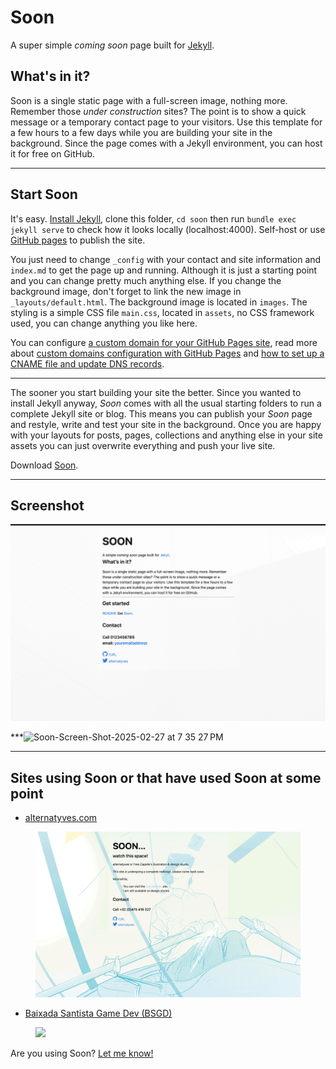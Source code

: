 # Soon

A super simple *coming soon* page built for [Jekyll](https://jekyllrb.com/docs/).

## What's in it?

Soon is a single static page with a full-screen image, nothing more. Remember those *under construction* sites? The point is to show a quick message or a temporary contact page to your visitors. Use this template for a few hours to a few days while you are building your site in the background. Since the page comes with a Jekyll environment, you can host it for free on GitHub.

***

## Start Soon
It's easy. [Install Jekyll](https://jekyllrb.com/docs/installation/), clone this folder, ```cd soon``` then run ```bundle exec jekyll serve``` to check how it looks locally (localhost:4000). Self-host or use [GitHub pages](https://pages.github.com) to publish the site.

You just need to change ```_config``` with your contact and site information and ```index.md``` to get the page up and running. Although it is just a starting point and you can change pretty much anything else. If you change the background image, don't forget to link the new image in ```_layouts/default.html```. The background image is located in ```images```. 
The styling is a simple CSS file ```main.css```, located in ```assets```, no CSS framework used, you can change anything you like here. 

You can configure [a custom domain for your GitHub Pages site](https://docs.github.com/en/github/working-with-github-pages/managing-a-custom-domain-for-your-github-pages-site), read more about [custom domains configuration with GitHub Pages](https://docs.github.com/en/github/working-with-github-pages/about-custom-domains-and-github-pages) and [how to set up a CNAME file and update DNS records](https://docs.github.com/en/github/working-with-github-pages/managing-a-custom-domain-for-your-github-pages-site).

***

The sooner you start building your site the better. Since you wanted to install Jekyll anyway, *Soon* comes with all the usual starting folders to run a complete Jekyll site or blog. This means you can publish your *Soon* page and restyle, write and test your site in the background. Once you are happy with your layouts for posts, pages, collections and anything else in your site assets you can just overwrite everything and push your live site.

Download [Soon](https://github.com/YJPL/soon/archive/master.zip).

***

## Screenshot

![Soon for Jekyll, screenshot](https://raw.githubusercontent.com/YJPL/soon-screenshots/master/Soon-Screen-Shot-2020-06-25-at-16.06.28.png)

***<img width="1792" alt="Soon-Screen-Shot-2025-02-27 at 7 35 27 PM" src="https://github.com/user-attachments/assets/eed7d22b-192a-40f0-90e7-a71958a0e7ba" />

***

## Sites using Soon or that have used Soon at some point

- [alternatyves.com](https://alternatyves.com)

<figure>
<a href="https://alternatyves.com"><img src="https://raw.githubusercontent.com/YJPL/soon-screenshots/master/Soon_Screen-Shot-2019-02-18-at-14.44.01.png"/></a>
</figure>

- [Baixada Santista Game Dev (BSGD)](https://bsgdevs.github.io)

<figure>
<a href="https://bsgdevs.github.io"><img src="https://raw.githubusercontent.com/bsgd-sp/bsgd-sp.github.io/master/images/Screenshot_2020-03-13%20https%20bsgd-sp%20github%20io.png"/></a>
</figure>

Are you using Soon? [Let me know!](https://github.com/YJPL/soon/edit/master/README.md)
